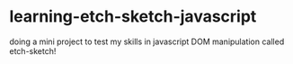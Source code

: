 # learning-etch-sketch-javascript

doing a mini project to test my skills in javascript DOM manipulation called etch-sketch!